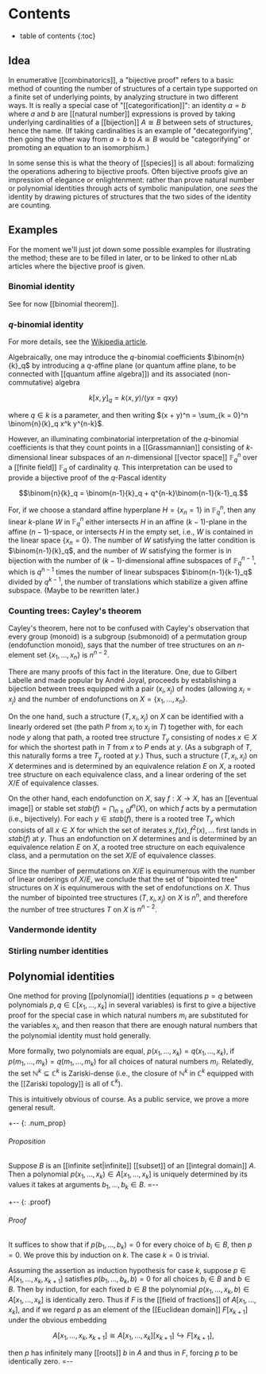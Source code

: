 # Contents # 
* table of contents 
{:toc}

## Idea 

In enumerative [[combinatorics]], a "bijective proof" refers to a basic method of counting the number of structures of a certain type supported on a finite set of underlying points, by analyzing structure in two different ways. It is really a special case of "[[categorification]]": an identity $a = b$ where $a$ and $b$ are [[natural number]] expressions is proved by taking underlying cardinalities of a [[bijection]] $A \cong B$ between sets of structures, hence the name. (If taking cardinalities is an example of "decategorifying", then going the other way from $a = b$ to $A \cong B$ would be "categorifying" or promoting an equation to an isomorphism.) 

In some sense this is what the theory of [[species]] is all about: formalizing the operations adhering to bijective proofs. Often bijective proofs give an impression of elegance or enlightenment: rather than prove natural number or polynomial identities through acts of symbolic manipulation, one *sees* the identity by drawing pictures of structures that the two sides of the identity are counting. 

## Examples 

For the moment we'll just jot down some possible examples for illustrating the method; these are to be filled in later, or to be linked to other nLab articles where the bijective proof is given. 

### Binomial identity 

See for now [[binomial theorem]]. 

### $q$-binomial identity 

For more details, see the [Wikipedia article](https://en.wikipedia.org/wiki/Gaussian_binomial_coefficient). 

Algebraically, one may introduce the $q$-binomial coefficients $\binom{n}{k}_q$ by introducing a $q$-affine plane (or quantum affine plane, to be connected with [[quantum affine algebra]]) and its associated (non-commutative) algebra 

$$k[x, y]_q = k\langle x, y \rangle/(y x = q x y)$$ 

where $q \in k$ is a parameter, and then writing $(x + y)^n = \sum_{k = 0}^n \binom{n}{k}_q x^k y^{n-k}$. 

However, an illuminating combinatorial interpretation of the $q$-binomial coefficients is that they count points in a [[Grassmannian]] consisting of $k$-dimensional linear subspaces of an $n$-dimensional [[vector space]] $\mathbb{F}_q^n$ over a [[finite field]] $\mathbb{F}_q$ of cardinality $q$. This interpretation can be used to provide a bijective proof of the $q$-Pascal identity 

$$\binom{n}{k}_q = \binom{n-1}{k}_q + q^{n-k}\binom{n-1}{k-1}_q.$$ 

For, if we choose a standard affine hyperplane $H = \{x_n = 1\}$ in $\mathbb{F}_q^n$, then any linear $k$-plane $W$ in $\mathbb{F}_q^n$ either intersects $H$ in an affine $(k-1)$-plane in the affine $(n-1)$-space, or intersects $H$ in the empty set, i.e., $W$ is contained in the linear space $\{x_n = 0\}$. The number of $W$ satisfying the latter condition is $\binom{n-1}{k}_q$, and the number of $W$ satisfying the former is in bijection with the number of $(k-1)$-dimensional affine subspaces of $\mathbb{F}_q^{n-1}$, which is $q^{n-1}$ times the number of linear subspaces $\binom{n-1}{k-1}_q$ divided by $q^{k-1}$, the number of translations which stabilize a given affine subspace. (Maybe to be rewritten later.) 

### Counting trees: Cayley's theorem 

Cayley's theorem, here not to be confused with Cayley's observation that every group (monoid) is a subgroup (submonoid) of a permutation group (endofunction monoid), says that the number of tree structures on an $n$-element set $\{x_1, \ldots, x_n\}$ is $n^{n-2}$. 

There are many proofs of this fact in the literature. One, due to Gilbert Labelle and made popular by Andr&eacute; Joyal, proceeds by establishing a bijection between trees equipped with a pair $(x_i, x_j)$ of nodes (allowing $x_i = x_j$) and the number of endofunctions on $X = \{x_1, \ldots, x_n\}$. 

On the one hand, such a structure $(T, x_i, x_j)$ on $X$ can be identified with a linearly ordered set (the path $P$ from $x_i$ to $x_j$ in $T$) together with, for each node $y$ along that path, a rooted tree structure $T_y$ consisting of nodes $x \in X$ for which the shortest path in $T$ from $x$ to $P$ ends at $y$. (As a subgraph of $T$, this naturally forms a tree $T_y$ rooted at $y$.) Thus, such a structure $(T, x_i, x_j)$ on $X$ determines and is determined by an equivalence relation $E$ on $X$, a rooted tree structure on each equivalence class, and a linear ordering of the set $X/E$ of equivalence classes. 

On the other hand, each endofunction on $X$, say $f: X \to X$, has an [[eventual image]] or stable set $stab(f) = \bigcap_{n \geq 0} f^n(X)$, on which $f$ acts by a permutation (i.e., bijectively). For each $y \in stab(f)$, there is a rooted tree $T_y$ which consists of all $x \in X$ for which the set of iterates $x, f(x), f^2(x), \ldots$ first lands in $stab(f)$ at $y$. Thus an endofunction on $X$ determines and is determined by an equivalence relation $E$ on $X$, a rooted tree structure on each equivalence class, and a permutation on the set $X/E$ of equivalence classes. 

Since the number of permutations on $X/E$ is equinumerous with the number of linear orderings of $X/E$, we conclude that the set of "bipointed tree" structures on $X$ is equinumerous with the set of endofunctions on $X$. Thus the number of bipointed tree structures $(T, x_i, x_j)$ on $X$ is $n^n$, and therefore the number of tree structures $T$ on $X$ is $n^{n-2}$. 

### Vandermonde identity 

### Stirling number identities 

## Polynomial identities 

One method for proving [[polynomial]] identities (equations $p = q$ between polynomials $p, q \in \mathbb{C}[x_1, \ldots, x_k]$ in several variables) is first to give a bijective proof for the special case in which natural numbers $m_i$ are substituted for the variables $x_i$, and then reason that there are enough natural numbers that the polynomial identity must hold generally. 

More formally, two polynomials are equal, $p(x_1, \ldots, x_k) = q(x_1, \ldots, x_k)$, if $p(m_1, \ldots, m_k) = q(m_1, \ldots, m_k)$ for all choices of natural numbers $m_i$. Relatedly, the set $\mathbb{N}^k \subseteq \mathbb{C}^k$ is Zariski-dense (i.e., the closure of $\mathbb{N}^k$ in $\mathbb{C}^k$ equipped with the [[Zariski topology]] is all of $\mathbb{C}^k$). 

This is intuitively obvious of course. As a public service, we prove a more general result. 

+-- {: .num_prop} 
###### Proposition 
Suppose $B$ is an [[infinite set|infinite]] [[subset]] of an [[integral domain]] $A$. Then a polynomial $p(x_1, \ldots, x_k) \in A[x_1, \ldots, x_k]$ is uniquely determined by its values it takes at arguments $b_1, \ldots, b_k \in B$. 
=-- 

+-- {: .proof} 
###### Proof 
It suffices to show that if $p(b_1, \ldots, b_k) = 0$ for every choice of $b_i \in B$, then $p = 0$. We prove this by induction on $k$. The case $k = 0$ is trivial. 

Assuming the assertion as induction hypothesis for case $k$, suppose $p \in A[x_1, \ldots, x_k, x_{k+1}]$ satisfies $p(b_1, \ldots, b_k, b) = 0$ for all choices $b_i \in B$ and $b \in B$. Then by induction, for each fixed $b \in B$ the polynomial $p(x_1, \ldots, x_k, b) \in A[x_1, \ldots, x_k]$ is identically zero. Thus if $F$ is the [[field of fractions]] of $A[x_1, \ldots, x_k]$, and if we regard $p$ as an element of the [[Euclidean domain]] $F[x_{k+1}]$ under the obvious embedding 

$$A[x_1, \ldots, x_k, x_{k+1}] \cong A[x_1, \ldots, x_k][x_{k+1}] \hookrightarrow F[x_{k+1}],$$ 

then $p$ has infinitely many [[roots]] $b$ in $A$ and thus in $F$, forcing $p$ to be identically zero. 
=-- 
